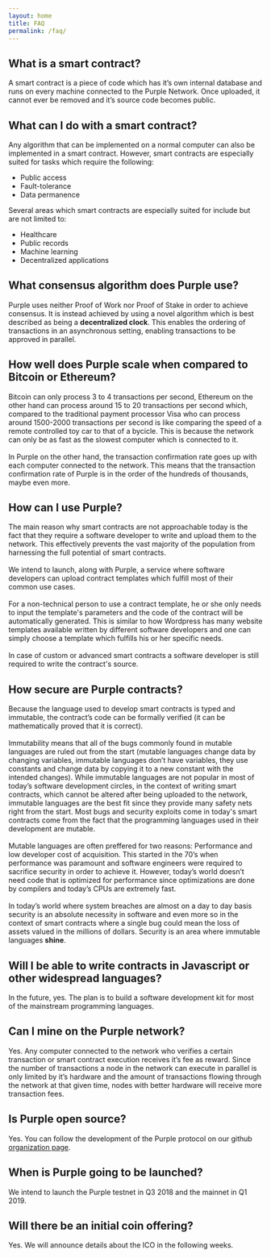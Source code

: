 ```yaml
---
layout: home
title: FAQ
permalink: /faq/
---
```


## What is a smart contract?
A smart contract is a piece of code which has it’s own internal database and runs on every machine connected to the Purple Network. Once uploaded, it cannot ever be removed and it’s source code becomes public.

## What can I do with a smart contract?
Any algorithm that can be implemented on a normal computer can also be implemented in a smart contract. However, smart contracts are especially suited for tasks which require the following:
  * Public access
  * Fault-tolerance
  * Data permanence

Several areas which smart contracts are especially suited for include but are not limited to:
  * Healthcare
  * Public records
  * Machine learning
  * Decentralized applications

## What consensus algorithm does Purple use?
Purple uses neither Proof of Work nor Proof of Stake in order to achieve consensus. It is instead achieved by using a novel algorithm which is best described as being a **decentralized clock**. This enables the ordering of transactions in an asynchronous setting, enabling transactions to be approved in parallel.

## How well does Purple scale when compared to Bitcoin or Ethereum?
Bitcoin can only process 3 to 4 transactions per second, Ethereum on the other hand can process around 15 to 20 transactions per second which, compared to the traditional payment processor Visa who can process around 1500-2000 transactions per second is like comparing the speed of a remote controlled toy car to that of a bycicle. This is because the network can only be as fast as the slowest computer which is connected to it. <br><br> In Purple on the other hand, the transaction confirmation rate goes up with each computer connected to the network. This means that the transaction confirmation rate of Purple is in the order of the hundreds of thousands, maybe even more.

## How can I use Purple?
The main reason why smart contracts are not approachable today is the fact that they require a software developer to write and upload them to the network. This effectively prevents the vast majority of the population from harnessing the full potential of smart contracts.<br><br> We intend to launch, along with Purple, a service where software developers can upload contract templates which fulfill most of their common use cases. <br><br>For a non-technical person to use a contract template, he or she only needs to input the template's parameters and the code of the contract will be automatically generated. This is similar to how Wordpress has many website templates available written by different software developers and one can simply choose a template which fulfills his or her specific needs.<br><br> In case of custom or advanced smart contracts a software developer is still required to write the contract's source.

## How secure are Purple contracts?
Because the language used to develop smart contracts is typed and immutable, the contract’s code can be formally verified (it can be mathematically proved that it is correct).<br><br>   Immutability means that all of the bugs commonly found in mutable languages are ruled out from the start (mutable languages change data by changing variables, immutable languages don’t have variables, they use constants and change data by copying it to a new constant with the intended changes). While immutable languages are not popular in most of today’s software development circles, in the context of writing smart contracts, which cannot be altered after being uploaded to the network, immutable languages are the best fit since they provide many safety nets right from the start. Most bugs and security exploits come in today's smart contracts come from the fact that the programming languages used in their development are mutable.<br><br> Mutable languages are often preffered for two reasons: Performance and low developer cost of acquisition. This started in the 70’s when performance was paramount and software engineers were required to sacrifice security in order to achieve it. However, today’s world doesn’t need code that is optimized for performance since optimizations are done by compilers and today’s CPUs are extremely fast.<br><br> In today’s world where system breaches are almost on a day to day basis security is an absolute necessity in software and even more so in the context of smart contracts where a single bug could mean the loss of assets valued in the millions of dollars. Security is an area where immutable languages **shine**.  

## Will I be able to write contracts in Javascript or other widespread languages?
In the future, yes. The plan is to build a software development kit for most of the mainstream programming languages. 

## Can I mine on the Purple network?
Yes. Any computer connected to the network who verifies a certain transaction or smart contract execution receives it’s fee as reward. Since the number of transactions a node in the network can execute in parallel is only limited by it’s hardware and the amount of transactions flowing through the network at that given time, nodes with better hardware will receive more transaction fees.

## Is Purple open source?
Yes. You can follow the development of the Purple protocol on our github [ organization page](https://github.com/purpleprotocol).

## When is Purple going to be launched?
We intend to launch the Purple testnet in Q3 2018 and the mainnet in Q1 2019.

## Will there be an initial coin offering?
Yes. We will announce details about the ICO in the following weeks.